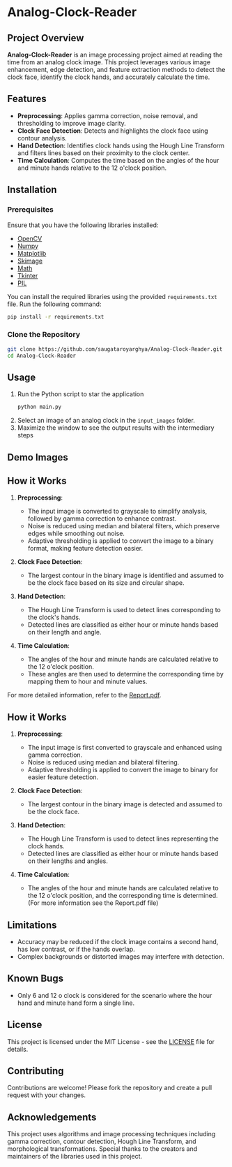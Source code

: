 # Analog-Clock-Reader

## Project Overview
**Analog-Clock-Reader** is an image processing project aimed at reading the time from an analog clock image. This project leverages various image enhancement, edge detection, and feature extraction methods to detect the clock face, identify the clock hands, and accurately calculate the time.


## Features
- **Preprocessing**: Applies gamma correction, noise removal, and thresholding to improve image clarity.
- **Clock Face Detection**: Detects and highlights the clock face using contour analysis.
- **Hand Detection**: Identifies clock hands using the Hough Line Transform and filters lines based on their proximity to the clock center.
- **Time Calculation**: Computes the time based on the angles of the hour and minute hands relative to the 12 o'clock position.

## Installation

### Prerequisites
Ensure that you have the following libraries installed:
- [OpenCV](https://opencv.org/)
- [Numpy](https://numpy.org/)
- [Matplotlib](https://matplotlib.org/)
- [Skimage](https://scikit-image.org/)
- [Math](https://docs.python.org/3/library/math.html)
- [Tkinter](https://wiki.python.org/moin/TkInter)
- [PIL](https://pillow.readthedocs.io/)


You can install the required libraries using the provided `requirements.txt` file. Run the following command:

```bash
pip install -r requirements.txt
```


### Clone the Repository
```bash
git clone https://github.com/saugataroyarghya/Analog-Clock-Reader.git
cd Analog-Clock-Reader
```

## Usage
1. Run the Python script to star the application
    ```bash
    python main.py
    ```
2. Select an image of an analog clock in the `input_images` folder.
3. Maximize the window to see the output results with the intermediary steps

## Demo Images




## How it Works

1. **Preprocessing**:
    - The input image is converted to grayscale to simplify analysis, followed by gamma correction to enhance contrast.
    - Noise is reduced using median and bilateral filters, which preserve edges while smoothing out noise.
    - Adaptive thresholding is applied to convert the image to a binary format, making feature detection easier.

2. **Clock Face Detection**:
    - The largest contour in the binary image is identified and assumed to be the clock face based on its size and circular shape.

3. **Hand Detection**:
    - The Hough Line Transform is used to detect lines corresponding to the clock's hands.
    - Detected lines are classified as either hour or minute hands based on their length and angle.

4. **Time Calculation**:
    - The angles of the hour and minute hands are calculated relative to the 12 o'clock position.
    - These angles are then used to determine the corresponding time by mapping them to hour and minute values.

For more detailed information, refer to the [Report.pdf](./Report.pdf).


## How it Works
1. **Preprocessing**:
    - The input image is first converted to grayscale and enhanced using gamma correction.
    - Noise is reduced using median and bilateral filtering.
    - Adaptive thresholding is applied to convert the image to binary for easier feature detection.
  
2. **Clock Face Detection**:
    - The largest contour in the binary image is detected and assumed to be the clock face.
  
3. **Hand Detection**:
    - The Hough Line Transform is used to detect lines representing the clock hands.
    - Detected lines are classified as either hour or minute hands based on their lengths and angles.
  
4. **Time Calculation**:
    - The angles of the hour and minute hands are calculated relative to the 12 o'clock position, and the corresponding time is determined.
(For more information see the Report.pdf file)

## Limitations
- Accuracy may be reduced if the clock image contains a second hand, has low contrast, or if the hands overlap.
- Complex backgrounds or distorted images may interfere with detection.

## Known Bugs
- Only 6 and 12 o clock is considered for the scenario where the hour hand and minute hand form a single line.

## License
This project is licensed under the MIT License - see the [LICENSE](LICENSE) file for details.

## Contributing
Contributions are welcome! Please fork the repository and create a pull request with your changes.

## Acknowledgements
This project uses algorithms and image processing techniques including gamma correction, contour detection, Hough Line Transform, and morphological transformations. Special thanks to the creators and maintainers of the libraries used in this project.
